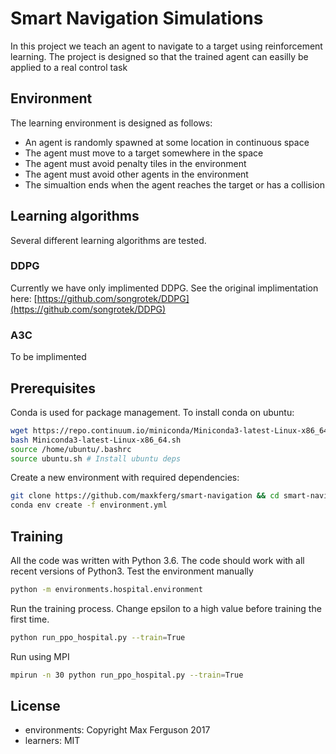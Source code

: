 # Smart Navigation Simulations

In this project we teach an agent to navigate to a target using reinforcement learning.
The project is designed so that the trained agent can easilly be applied to a real control task

## Environment

The learning environment is designed as follows:

* An agent is randomly spawned at some location in continuous space
* The agent must move to a target somewhere in the space
* The agent must avoid penalty tiles in the environment
* The agent must avoid other agents in the environment
* The simualtion ends when the agent reaches the target or has a collision

## Learning algorithms

Several different learning algorithms are tested.

### DDPG

Currently we have only implimented DDPG.
See the original implimentation here: [https://github.com/songrotek/DDPG](https://github.com/songrotek/DDPG)

### A3C

To be implimented

## Prerequisites

Conda is used for package management. To install conda on ubuntu:
```sh
wget https://repo.continuum.io/miniconda/Miniconda3-latest-Linux-x86_64.sh
bash Miniconda3-latest-Linux-x86_64.sh
source /home/ubuntu/.bashrc
source ubuntu.sh # Install ubuntu deps
```

Create a new environment with required dependencies:
```sh
git clone https://github.com/maxkferg/smart-navigation && cd smart-navigation
conda env create -f environment.yml
```

## Training

All the code was written with Python 3.6. The code should work with all recent versions of Python3.
Test the environment manually
```sh
python -m environments.hospital.environment
```

Run the training process. Change epsilon to a high value before training
the first time.
```sh
python run_ppo_hospital.py --train=True
```

Run using MPI
```sh
mpirun -n 30 python run_ppo_hospital.py --train=True
```

## License

* environments: Copyright Max Ferguson 2017
* learners: MIT
